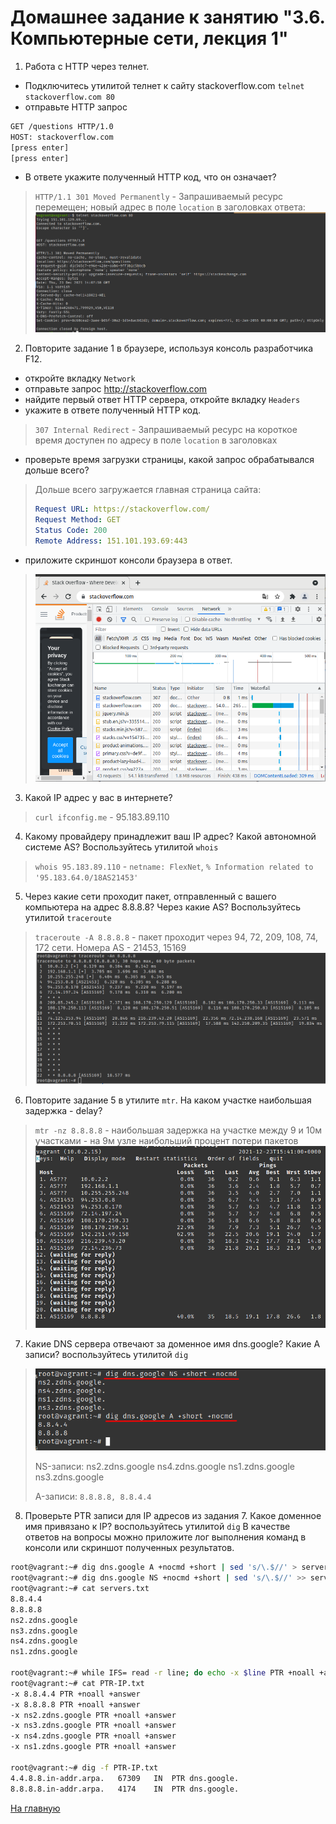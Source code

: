 # Домашнее задание к занятию "3.6. Компьютерные сети, лекция 1"

1. Работа c HTTP через телнет.
- Подключитесь утилитой телнет к сайту stackoverflow.com
`telnet stackoverflow.com 80`
- отправьте HTTP запрос
```bash
GET /questions HTTP/1.0
HOST: stackoverflow.com
[press enter]
[press enter]
```
- В ответе укажите полученный HTTP код, что он означает?
> ` HTTP/1.1 301 Moved Permanently ` - Запрашиваемый ресурс перемещен; новый адрес в поле `location` в заголовках ответа:
> ![](assets/03sys06net-001.png)


2. Повторите задание 1 в браузере, используя консоль разработчика F12.
- откройте вкладку `Network`
- отправьте запрос http://stackoverflow.com
- найдите первый ответ HTTP сервера, откройте вкладку `Headers`
- укажите в ответе полученный HTTP код.
> `307 Internal Redirect` - Запрашиваемый ресурс на короткое время доступен по адресу в поле `location` в заголовках


- проверьте время загрузки страницы, какой запрос обрабатывался дольше всего?
> Дольше всего загружается главная страница сайта: 
> ```yaml
> Request URL: https://stackoverflow.com/
> Request Method: GET
> Status Code: 200 
> Remote Address: 151.101.193.69:443
> ```

- приложите скриншот консоли браузера в ответ.
> ![](assets/03sys06net-002.png)
>

3. Какой IP адрес у вас в интернете?
> `curl ifconfig.me` - 95.183.89.110

4. Какому провайдеру принадлежит ваш IP адрес? Какой автономной системе AS? Воспользуйтесь утилитой `whois`
> `whois 95.183.89.110` - `netname: FlexNet`, `% Information related to '95.183.64.0/18AS21453' ` 

5. Через какие сети проходит пакет, отправленный с вашего компьютера на адрес 8.8.8.8? Через какие AS? Воспользуйтесь утилитой `traceroute`
> `traceroute -A 8.8.8.8` - пакет проходит через 94, 72, 209, 108, 74, 172 сети. Номера AS - 21453, 15169
> ![](assets/03sys06net-003.png)

6. Повторите задание 5 в утилите `mtr`. На каком участке наибольшая задержка - delay?
> `mtr -nz 8.8.8.8` - наибольшая задержка на участке между 9 и 10м участками - на 9м узле наибольший процент потери пакетов
> ![](assets/03sys06net-004.png)

7. Какие DNS сервера отвечают за доменное имя dns.google? Какие A записи? воспользуйтесь утилитой `dig`
> ![](assets/03sys06net-005.png)
> 
> NS-записи:
> ns2.zdns.google
> ns4.zdns.google
> ns1.zdns.google
> ns3.zdns.google 
> 
> A-записи: `8.8.8.8, 8.8.4.4`

8. Проверьте PTR записи для IP адресов из задания 7. Какое доменное имя привязано к IP? воспользуйтесь утилитой `dig`
В качестве ответов на вопросы можно приложите лог выполнения команд в консоли или скриншот полученных результатов.
 
```bash
root@vagrant:~# dig dns.google A +nocmd +short | sed 's/\.$//' > servers.txt
root@vagrant:~# dig dns.google NS +nocmd +short | sed 's/\.$//' >> servers.txt
root@vagrant:~# cat servers.txt
8.8.4.4
8.8.8.8
ns2.zdns.google
ns3.zdns.google
ns4.zdns.google
ns1.zdns.google

root@vagrant:~# while IFS= read -r line; do echo -x $line PTR +noall +answer >> PTR-IP.txt; done < servers.txt
root@vagrant:~# cat PTR-IP.txt 
-x 8.8.4.4 PTR +noall +answer
-x 8.8.8.8 PTR +noall +answer
-x ns2.zdns.google PTR +noall +answer
-x ns3.zdns.google PTR +noall +answer
-x ns4.zdns.google PTR +noall +answer
-x ns1.zdns.google PTR +noall +answer

root@vagrant:~# dig -f PTR-IP.txt 
4.4.8.8.in-addr.arpa.	67309	IN	PTR	dns.google.
8.8.8.8.in-addr.arpa.	4174	IN	PTR	dns.google.
```

[На главную](../README.md)